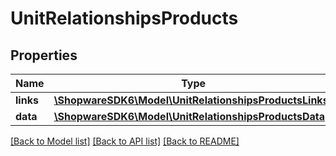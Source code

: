 # UnitRelationshipsProducts

## Properties
Name | Type | Description | Notes
------------ | ------------- | ------------- | -------------
**links** | [**\ShopwareSDK6\Model\UnitRelationshipsProductsLinks**](UnitRelationshipsProductsLinks.md) |  | [optional] 
**data** | [**\ShopwareSDK6\Model\UnitRelationshipsProductsData[]**](UnitRelationshipsProductsData.md) |  | [optional] 

[[Back to Model list]](../../README.md#documentation-for-models) [[Back to API list]](../../README.md#documentation-for-api-endpoints) [[Back to README]](../../README.md)

